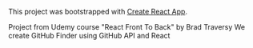 This project was bootstrapped with [Create React App](https://github.com/facebook/create-react-app).

Project from Udemy course "React Front To Back" by Brad Traversy
We create GitHub Finder using GitHub API and React
